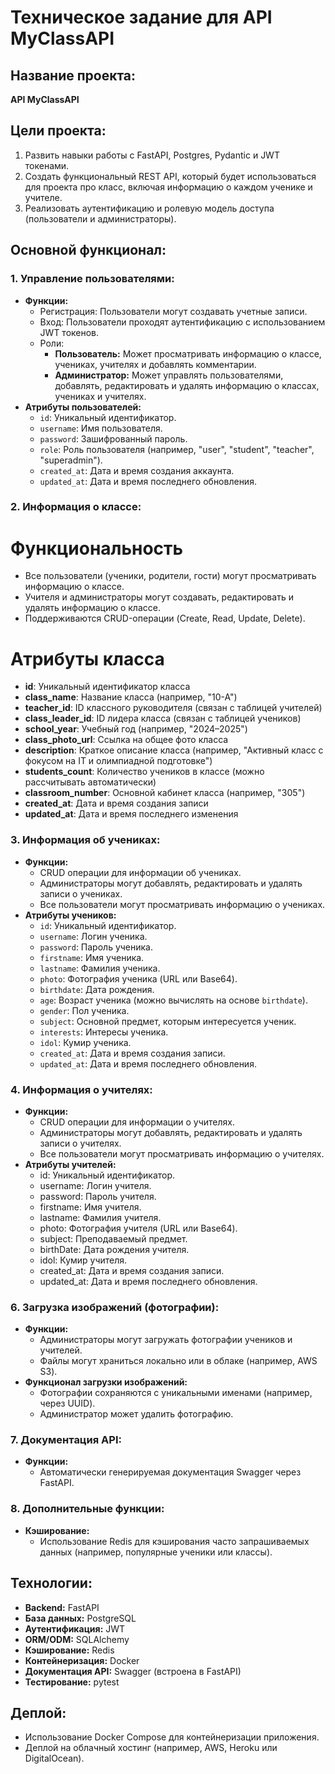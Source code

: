 # Техническое задание для API MyClassAPI

## Название проекта:
**API MyClassAPI**

## Цели проекта:
1. Развить навыки работы с FastAPI, Postgres, Pydantic и JWT токенами.
2. Создать функциональный REST API, который будет использоваться для проекта про класс, включая информацию о каждом ученике и учителе.
3. Реализовать аутентификацию и ролевую модель доступа (пользователи и администраторы).

## Основной функционал:

### 1. **Управление пользователями:**
- **Функции:**
  - Регистрация: Пользователи могут создавать учетные записи.
  - Вход: Пользователи проходят аутентификацию с использованием JWT токенов.
  - Роли:
    - **Пользователь:** Может просматривать информацию о классе, учениках, учителях и добавлять комментарии.
    - **Администратор:** Может управлять пользователями, добавлять, редактировать и удалять информацию о классах, учениках и учителях.
- **Атрибуты пользователей:**
  - `id`: Уникальный идентификатор.
  - `username`: Имя пользователя.
  - `password`: Зашифрованный пароль.
  - `role`: Роль пользователя (например, "user", "student", "teacher", "superadmin").
  - `created_at`: Дата и время создания аккаунта.
  - `updated_at`: Дата и время последнего обновления.


### 2. **Информация о классе:**
# Функциональность

- Все пользователи (ученики, родители, гости) могут просматривать информацию о классе.
- Учителя и администраторы могут создавать, редактировать и удалять информацию о классе.
- Поддерживаются CRUD-операции (Create, Read, Update, Delete).

# Атрибуты класса

- **id**: Уникальный идентификатор класса
- **class_name**: Название класса (например, "10-А")
- **teacher_id**: ID классного руководителя (связан с таблицей учителей)
- **class_leader_id**: ID лидера класса (связан с таблицей учеников)
- **school_year**: Учебный год (например, "2024–2025")
- **class_photo_url**: Ссылка на общее фото класса
- **description**: Краткое описание класса (например, "Активный класс с фокусом на IT и олимпиадной подготовке")
- **students_count**: Количество учеников в классе (можно рассчитывать автоматически)
- **classroom_number**: Основной кабинет класса (например, "305")
- **created_at**: Дата и время создания записи
- **updated_at**: Дата и время последнего изменения


### 3. **Информация об учениках:**
- **Функции:**
  - CRUD операции для информации об учениках.
  - Администраторы могут добавлять, редактировать и удалять записи о учениках.
  - Все пользователи могут просматривать информацию о учениках.
- **Атрибуты учеников:**
  - `id`: Уникальный идентификатор.
  - `username`: Логин ученика.
  - `password`: Пароль ученика.
  - `firstname`: Имя ученика.
  - `lastname`: Фамилия ученика.
  - `photo`: Фотография ученика (URL или Base64).
  - `birthdate`: Дата рождения.
  - `age`: Возраст ученика (можно вычислять на основе `birthdate`).
  - `gender`: Пол ученика.
  - `subject`: Основной предмет, которым интересуется ученик.
  - `interests`: Интересы ученика.
  - `idol`: Кумир ученика.
  - `created_at`: Дата и время создания записи.
  - `updated_at`: Дата и время последнего обновления.

### 4. **Информация о учителях:**
- **Функции:**
  - CRUD операции для информации о учителях.
  - Администраторы могут добавлять, редактировать и удалять записи о учителях.
  - Все пользователи могут просматривать информацию о учителях.
- **Атрибуты учителей:**
  - id: Уникальный идентификатор.
  - username: Логин учителя.
  - password: Пароль учителя.
  - firstname: Имя учителя.
  - lastname: Фамилия учителя.
  - photo: Фотография учителя (URL или Base64).
  - subject: Преподаваемый предмет.
  - birthDate: Дата рождения учителя.
  - idol: Кумир учителя.
  - created_at: Дата и время создания записи.
  - updated_at: Дата и время последнего обновления.



### 6. **Загрузка изображений (фотографии):**
- **Функции:**
  - Администраторы могут загружать фотографии учеников и учителей.
  - Файлы могут храниться локально или в облаке (например, AWS S3).
- **Функционал загрузки изображений:**
  - Фотографии сохраняются с уникальными именами (например, через UUID).
  - Администратор может удалить фотографию.

### 7. **Документация API:**
- **Функции:**
  - Автоматически генерируемая документация Swagger через FastAPI.

### 8. **Дополнительные функции:**
- **Кэширование:**
  - Использование Redis для кэширования часто запрашиваемых данных (например, популярные ученики или классы).

## Технологии:
- **Backend:** FastAPI
- **База данных:** PostgreSQL
- **Аутентификация:** JWT
- **ORM/ODM:** SQLAlchemy
- **Кэширование:** Redis
- **Контейнеризация:** Docker
- **Документация API:** Swagger (встроена в FastAPI)
- **Тестирование:** pytest

## Деплой:
- Использование Docker Compose для контейнеризации приложения.
- Деплой на облачный хостинг (например, AWS, Heroku или DigitalOcean).

